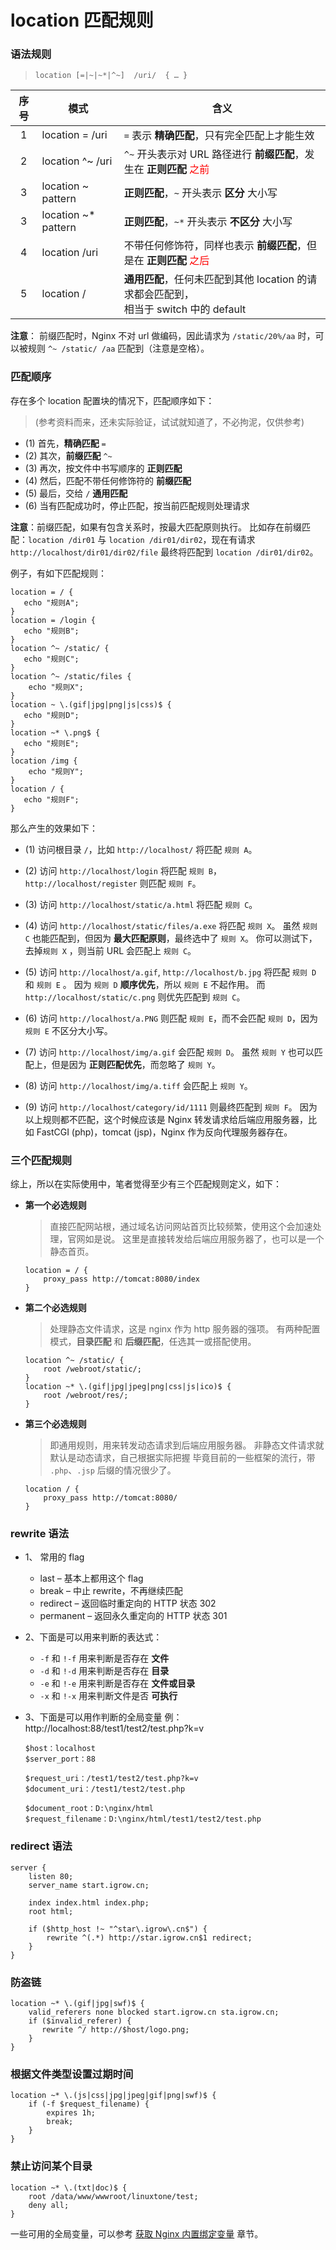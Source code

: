 # location 匹配规则

### 语法规则

>```nginx
> location [=|~|~*|^~]  /uri/  { … }
>```

| 序号 | 模式 | 含义 |
|:---:|---|---|
| 1 | location =  /uri| `=` 表示 **精确匹配**，只有完全匹配上才能生效 |
| 2 | location ^~ /uri| `^~` 开头表示对 URL 路径进行 **前缀匹配**，发生在 **正则匹配** <font color=red>之前</font> |
| 3 | location ~ pattern  | **正则匹配**，`~` 开头表示 **区分** 大小写 |
| 3 | location ~* pattern | **正则匹配**，`~*` 开头表示 **不区分** 大小写 |
| 4 | location /uri| 不带任何修饰符，同样也表示 **前缀匹配**，但是在 **正则匹配** <font color=red>之后</font> |
| 5 | location /| **通用匹配**，任何未匹配到其他 location 的请求都会匹配到，<br>相当于 switch 中的 default |

**注意**： 前缀匹配时，Nginx 不对 url 做编码，因此请求为 `/static/20%/aa` 时，可以被规则 `^~ /static/ /aa` 匹配到（注意是空格）。

### 匹配顺序

存在多个 location 配置块的情况下，匹配顺序如下：
> (参考资料而来，还未实际验证，试试就知道了，不必拘泥，仅供参考)

- (1) 首先，**精确匹配** `=`
- (2) 其次，**前缀匹配** `^~`
- (3) 再次，按文件中书写顺序的 **正则匹配**
- (4) 然后，匹配不带任何修饰符的 **前缀匹配**
- (5) 最后，交给 `/` **通用匹配**
- (6) 当有匹配成功时，停止匹配，按当前匹配规则处理请求


**注意**：前缀匹配，如果有包含关系时，按最大匹配原则执行。
比如存在前缀匹配：`location /dir01` 与 `location /dir01/dir02`，现在有请求 `http://localhost/dir01/dir02/file` 最终将匹配到 `location /dir01/dir02`。

例子，有如下匹配规则：
```nginx
location = / {
   echo "规则A";
}
location = /login {
   echo "规则B";
}
location ^~ /static/ {
   echo "规则C";
}
location ^~ /static/files {
	echo "规则X";
}
location ~ \.(gif|jpg|png|js|css)$ {
   echo "规则D";
}
location ~* \.png$ {
   echo "规则E";
}
location /img {
	echo "规则Y";
}
location / {
   echo "规则F";
}

```

那么产生的效果如下：

* (1) 访问根目录 `/`，比如 `http://localhost/` 将匹配 `规则 A`。
* (2) 访问 `http://localhost/login` 将匹配 `规则 B`，
      `http://localhost/register` 则匹配 `规则 F`。
* (3) 访问 `http://localhost/static/a.html` 将匹配 `规则 C`。
* (4) 访问 `http://localhost/static/files/a.exe` 将匹配 `规则 X`。
      虽然 `规则 C` 也能匹配到，但因为 **最大匹配原则**，最终选中了 `规则 X`。
      你可以测试下，去掉`规则 X` ，则当前 URL 会匹配上 `规则 C`。
* (5) 访问 `http://localhost/a.gif`, `http://localhost/b.jpg` 将匹配 `规则 D` 和 `规则 E` 。
      因为 `规则 D` **顺序优先**，所以 `规则 E` 不起作用。
      而 `http://localhost/static/c.png` 则优先匹配到 `规则 C`。
* (6) 访问 `http://localhost/a.PNG` 则匹配 `规则 E`，而不会匹配 `规则 D`，因为 `规则 E` 不区分大小写。
* (7) 访问 `http://localhost/img/a.gif` 会匹配 `规则 D`。
      虽然 `规则 Y` 也可以匹配上，但是因为 **正则匹配优先**，而忽略了 `规则 Y`。
* (8) 访问 `http://localhost/img/a.tiff` 会匹配上 `规则 Y`。

* (9) 访问 `http://localhost/category/id/1111` 则最终匹配到 `规则 F`。
      因为以上规则都不匹配，这个时候应该是 Nginx 转发请求给后端应用服务器，比如 FastCGI (php)，tomcat (jsp)，Nginx 作为反向代理服务器存在。

### 三个匹配规则

综上，所以在实际使用中，笔者觉得至少有三个匹配规则定义，如下：

- **第一个必选规则**
    > 直接匹配网站根，通过域名访问网站首页比较频繁，使用这个会加速处理，官网如是说。
    > 这里是直接转发给后端应用服务器了，也可以是一个静态首页。
    ```
    location = / {
        proxy_pass http://tomcat:8080/index
    }
    ```

- **第二个必选规则**
    > 处理静态文件请求，这是 nginx 作为 http 服务器的强项。
    > 有两种配置模式，**目录匹配** 和 **后缀匹配**，任选其一或搭配使用。
    ```
    location ^~ /static/ {
        root /webroot/static/;
    }
    location ~* \.(gif|jpg|jpeg|png|css|js|ico)$ {
        root /webroot/res/;
    }
    ```

- **第三个必选规则**
    > 即通用规则，用来转发动态请求到后端应用服务器。
    > 非静态文件请求就默认是动态请求，自己根据实际把握
    > 毕竟目前的一些框架的流行，带 `.php`、`.jsp` 后缀的情况很少了。
    ```
    location / {
        proxy_pass http://tomcat:8080/
    }
    ```

### rewrite 语法

- 1、 常用的 flag
    - last          – 基本上都用这个 flag
    - break         – 中止 rewrite，不再继续匹配
    - redirect      – 返回临时重定向的 HTTP 状态 302
    - permanent     – 返回永久重定向的 HTTP 状态 301

- 2、下面是可以用来判断的表达式：
    - `-f` 和 `!-f` 用来判断是否存在 **文件**
    - `-d` 和 `!-d` 用来判断是否存在 **目录**
    - `-e` 和 `!-e` 用来判断是否存在 **文件或目录**
    - `-x` 和 `!-x` 用来判断文件是否 **可执行**

- 3、下面是可以用作判断的全局变量
    例：http://localhost:88/test1/test2/test.php?k=v

    ```nginx
    $host：localhost
    $server_port：88

    $request_uri：/test1/test2/test.php?k=v
    $document_uri：/test1/test2/test.php

    $document_root：D:\nginx/html
    $request_filename：D:\nginx/html/test1/test2/test.php
    ```

### redirect 语法

```nginx
server {
    listen 80;
    server_name start.igrow.cn;

    index index.html index.php;
    root html;

    if ($http_host !~ "^star\.igrow\.cn$") {
        rewrite ^(.*) http://star.igrow.cn$1 redirect;
    }
}
```

### 防盗链

```nginx
location ~* \.(gif|jpg|swf)$ {
    valid_referers none blocked start.igrow.cn sta.igrow.cn;
    if ($invalid_referer) {
       rewrite ^/ http://$host/logo.png;
    }
}
```

### 根据文件类型设置过期时间

```nginx
location ~* \.(js|css|jpg|jpeg|gif|png|swf)$ {
    if (-f $request_filename) {
        expires 1h;
        break;
    }
}
```

### 禁止访问某个目录

```nginx
location ~* \.(txt|doc)$ {
    root /data/www/wwwroot/linuxtone/test;
    deny all;
}
```

一些可用的全局变量，可以参考 [获取 Nginx 内置绑定变量](../openresty/inline_var.md) 章节。
